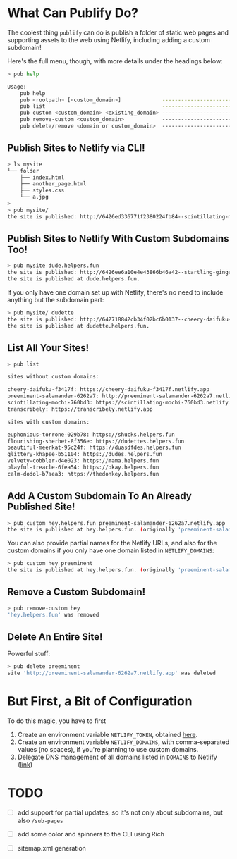 # What Can Publify Do?

The coolest thing `publify` can do is publish a folder of static web pages and supporting assets to the web using Netlify, including adding a custom subdomain!

Here's the full menu, though, with more details under the headings below:

```bash
> pub help

Usage:
    pub help
    pub <rootpath> [<custom_domain>]             --------------------------------> deploy a site
    pub list                                     -------------------------------> list all sites
    pub custom <custom_domain> <existing_domain> --------------------------> set a custom domain
    pub remove-custom <custom_domain>            -----------------------> remove a custom domain
    pub delete/remove <domain or custom_domain>  --------------------------------> delete a site
```

## Publish Sites to Netlify via CLI!

```bash
> ls mysite
└── folder
    ├── index.html
    ├── another_page.html
    ├── styles.css
    └── a.jpg
>
> pub mysite/
the site is published: http://6426ed336771f2380224fb84--scintillating-mochi-760bd3.netlify.app
```

## Publish Sites to Netlify With Custom Subdomains Too!

```bash
> pub mysite dude.helpers.fun
the site is published: http://6426ee6a10e4e43866b46a42--startling-gingersnap-425138.netlify.app
the site is published at dude.helpers.fun.
```

If you only have one domain set up with Netlify, there's no need to include anything but the subdomain part:

```bash
> pub mysite/ dudette
the site is published: http://642718842cb34f02bc6b0137--cheery-daifuku-f3417f.netlify.app
the site is published at dudette.helpers.fun.
```

## List All Your Sites!

```bash
> pub list

sites without custom domains:

cheery-daifuku-f3417f: https://cheery-daifuku-f3417f.netlify.app
preeminent-salamander-6262a7: http://preeminent-salamander-6262a7.netlify.app
scintillating-mochi-760bd3: https://scintillating-mochi-760bd3.netlify.app
transcribely: https://transcribely.netlify.app

sites with custom domains:

euphonious-torrone-029b78: https://shucks.helpers.fun
flourishing-sherbet-8f356e: https://dudettes.helpers.fun
beautiful-meerkat-95c24f: https://duasdfdes.helpers.fun
glittery-khapse-b51104: https://dudes.helpers.fun
velvety-cobbler-d4e023: https://mama.helpers.fun
playful-treacle-6fea54: https://okay.helpers.fun
calm-dodol-b7aea3: https://thedonkey.helpers.fun
```

## Add A Custom Subdomain To An Already Published Site!

```bash
> pub custom hey.helpers.fun preeminent-salamander-6262a7.netlify.app
the site is published at hey.helpers.fun. (originally 'preeminent-salamander-6262a7.netlify.app')
```

You can also provide partial names for the Netlify URLs, and also for the custom domains if you only have one domain listed in `NETLIFY_DOMAINS`:

```bash
> pub custom hey preeminent
the site is published at hey.helpers.fun. (originally 'preeminent-salamander-6262a7.netlify.app')
```

## Remove a Custom Subdomain!

```bash
> pub remove-custom hey
'hey.helpers.fun' was removed
```

## Delete An Entire Site!

Powerful stuff:

```bash
> pub delete preeminent
site 'http://preeminent-salamander-6262a7.netlify.app' was deleted
```


# But First, a Bit of Configuration

To do this magic, you have to first

1) Create an environment variable `NETLIFY_TOKEN`, obtained [here](https://app.netlify.com/user/applications#personal-access-tokens).
1) Create an environment variable `NETLIFY_DOMAINS`, with comma-separated values (no spaces), if you're planning to use custom domains.
1) Delegate DNS management of all domains listed in `DOMAINS` to Netlify ([link](https://docs.netlify.com/domains-https/netlify-dns/delegate-to-netlify/))

# TODO

- [ ] add support for partial updates, so it's not only about subdomains, but also `/sub-pages`
- [ ] add some color and spinners to the CLI using Rich
- [ ] sitemap.xml generation

